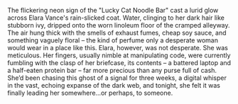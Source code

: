 The flickering neon sign of the "Lucky Cat Noodle Bar" cast a lurid glow across Elara Vance's rain-slicked coat.  Water, clinging to her dark hair like stubborn ivy, dripped onto the worn linoleum floor of the cramped alleyway.  The air hung thick with the smells of exhaust fumes, cheap soy sauce, and something vaguely floral – the kind of perfume only a desperate woman would wear in a place like this.  Elara, however, was not desperate. She was meticulous.  Her fingers, usually nimble at manipulating code, were currently fumbling with the clasp of her briefcase, its contents – a battered laptop and a half-eaten protein bar – far more precious than any purse full of cash.  She’d been chasing this ghost of a signal for three weeks, a digital whisper in the vast, echoing expanse of the dark web, and tonight, she felt it was finally leading her somewhere…or perhaps, to someone.

